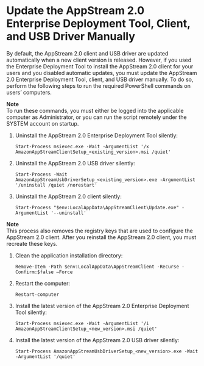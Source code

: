 # Update the AppStream 2\.0 Enterprise Deployment Tool, Client, and USB Driver Manually<a name="update-enterprise-deployment-tool-client-usb-driver-manually"></a>

By default, the AppStream 2\.0 client and USB driver are updated automatically when a new client version is released\. However, if you used the Enterprise Deployment Tool to install the AppStream 2\.0 client for your users and you disabled automatic updates, you must update the AppStream 2\.0 Enterprise Deployment Tool, client, and USB driver manually\. To do so, perform the following steps to run the required PowerShell commands on users’ computers\. 

**Note**  
To run these commands, you must either be logged into the applicable computer as Administrator, or you can run the script remotely under the SYSTEM account on startup\.

1. Uninstall the AppStream 2\.0 Enterprise Deployment Tool silently:

   ```
   Start-Process msiexec.exe -Wait -ArgumentList '/x AmazonAppStreamClientSetup_<existing_version>.msi /quiet'
   ```

1. Uninstall the AppStream 2\.0 USB driver silently:

   ```
   Start-Process -Wait AmazonAppStreamUsbDriverSetup_<existing_version>.exe -ArgumentList '/uninstall /quiet /norestart'
   ```

1. Uninstall the AppStream 2\.0 client silently:

   ```
   Start-Process "$env:LocalAppData\AppStreamClient\Update.exe" -ArgumentList '--uninstall'
   ```
**Note**  
This process also removes the registry keys that are used to configure the AppStream 2\.0 client\. After you reinstall the AppStream 2\.0 client, you must recreate these keys\.

1. Clean the application installation directory:

   ```
   Remove-Item -Path $env:LocalAppData\AppStreamClient -Recurse -Confirm:$false –Force 
   ```

1. Restart the computer:

   ```
   Restart-computer
   ```

1. Install the latest version of the AppStream 2\.0 Enterprise Deployment Tool silently:

   ```
   Start-Process msiexec.exe -Wait -ArgumentList '/i AmazonAppStreamClientSetup_<new_version>.msi /quiet'
   ```

1. Install the latest version of the AppStream 2\.0 USB driver silently:

   ```
   Start-Process AmazonAppStreamUsbDriverSetup_<new_version>.exe -Wait -ArgumentList '/quiet'
   ```